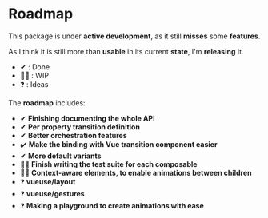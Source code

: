# Roadmap

This package is under **active development**, as it still **misses** some **features**.

As I think it is still more than **usable** in its current **state**, I'm **releasing** it.

- ✔ : Done
- 👨‍💻 : WIP
- ❓ : Ideas

The **roadmap** includes:

- ✔ **Finishing documenting the whole API**
- ✔ **Per property transition definition**
- ✔ **Better orchestration features**
- ✔️ **Make the binding with Vue transition component easier**
- ✔ **More default variants**
- 👨‍💻 **Finish writing the test suite for each composable**
- 👨‍💻 **Context-aware elements, to enable animations between children**
- ❓ **vueuse/layout**
- ❓ **vueuse/gestures**
- ❓ **Making a playground to create animations with ease**

